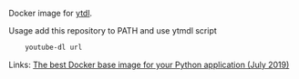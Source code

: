 Docker image for [ytdl](https://github.com/ytdl-org/youtube-dl).  

Usage add this repository to PATH and use ytmdl script

```bash
    youtube-dl url
```

Links:
[The best Docker base image for your Python application (July 2019)](https://pythonspeed.com/articles/base-image-python-docker-images/)
